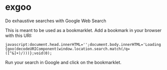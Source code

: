 exgoo
=====

Do exhaustive searches with Google Web Search

This is meant to be used as a bookmarklet. Add a bookmark in your browser with this URI:

    javascript:document.head.innerHTML='';document.body.innerHTML='Loading...';document.head.appendChild(document.createElement('script')).src="https://raw.github.com/rogutes/exgoo/master/exgoo.js";document.body.onload=function(){goo(decodeURIComponent(window.location.search.match(/q=([^&]+)/)))};void(0);

Run your search in Google and click on the bookmarklet.
